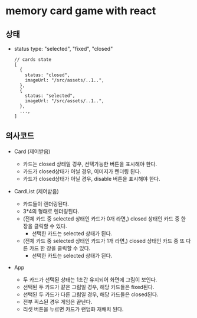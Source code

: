 # memory card game with react

## 상태

- status type: "selected", "fixed", "closed"

  ```[javascript]
  // cards state
  [
    {
      status: "closed",
      imageUrl: "/src/assets/..1..",
    },
    {
      status: "selected",
      imageUrl: "/src/assets/..1..",
    },
    ...,
  ]
  ```

## 의사코드

- Card (제어받음)
  - 카드는 closed 상태일 경우, 선택가능한 버튼을 표시해야 한다.
  - 카드가 closed상태가 아닐 경우, 이미지가 렌더링 된다.
  - 카드가 closed상태가 아닐 경우, disable 버튼을 표시해야 한다.

- CardList (제어받음)
  - 카드들이 렌더링된다.
  - 3*4의 형태로 렌더링된다.
  - (전체 카드 중 selected 상태인 카드가 0개 라면,) closed 상태인 카드 중 한 장을 클릭할 수 있다.
    - 선택한 카드는 selected 상태가 된다.
  - (전체 카드 중 selected 상태인 카드가 1개 라면,) closed 상태인 카드 중 또 다른 카드 한 장을 클릭할 수 있다.
    - 선택한 카드는 selected 상태가 된다.

- App
  - 두 카드가 선택된 상태는 1초간 유지되어 화면에 그림이 보인다.
  - 선택된 두 카드가 같은 그림일 경우, 해당 카드들은 fixed된다.
  - 선택된 두 카드가 다른 그림일 경우, 해당 카드들은 closed된다.
  - 전부 픽스된 경우 게임은 끝난다.
  - 리셋 버튼을 누르면 카드가 랜덤화 재배치 된다.
